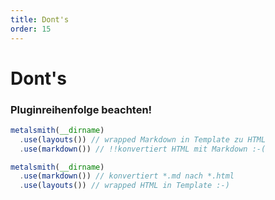 ```yaml
---
title: Dont's
order: 15
---
```


# Dont's

### Pluginreihenfolge beachten!

<!-- slide:start -->
```javascript
metalsmith(__dirname)
  .use(layouts()) // wrapped Markdown in Template zu HTML
  .use(markdown()) // !!konvertiert HTML mit Markdown :-(
```
<!-- slide:end -->
<!-- slide:start -->
```javascript
metalsmith(__dirname)
  .use(markdown()) // konvertiert *.md nach *.html
  .use(layouts()) // wrapped HTML in Template :-)
```
<!-- slide:end -->
